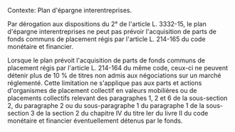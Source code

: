 Contexte: Plan d'épargne interentreprises.

Par dérogation aux dispositions du 2° de l'article L. 3332-15, le plan d'épargne interentreprises ne peut pas prévoir l'acquisition de parts de fonds communs de placement régis par l'article L. 214-165 du code monétaire et financier.

Lorsque le plan prévoit l'acquisition de parts de fonds communs de placement régis par l'article L. 214-164 du même code, ceux-ci ne peuvent détenir plus de 10 % de titres non admis aux négociations sur un marché réglementé. Cette limitation ne s'applique pas aux parts et actions d'organismes de placement collectif en valeurs mobilières ou de placements collectifs relevant des paragraphes 1, 2 et 6 de la sous-section 2, du paragraphe 2 ou du sous-paragraphe 1 du paragraphe 1 de la sous-section 3 de la section 2 du chapitre IV du titre Ier du livre II du code monétaire et financier éventuellement détenus par le fonds.